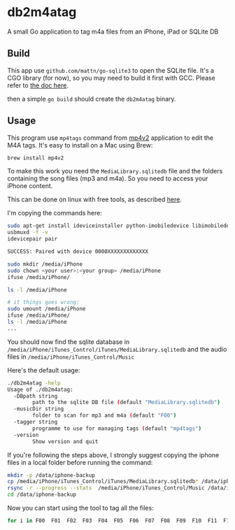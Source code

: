 # db2m4atag
A small Go application to tag m4a files from an iPhone, iPad or  SQLite DB

## Build
This app use `github.com/mattn/go-sqlite3` to open the SQLite file. It's a CGO library (for now), so you may need to build it first with GCC. Please refer to [the doc here](https://github.com/mattn/go-sqlite3#installation).

then a simple `go build` should create the `db2m4atag` binary.

## Usage

This program use `mp4tags` command from [mp4v2](https://code.google.com/archive/p/mp4v2/) application to edit the M4A tags. 
It's easy to install on a Mac using Brew:

```bash
brew install mp4v2
```

To make this work you need the `MediaLibrary.sqlitedb` file and the folders containing the song files (mp3 and m4a). 
So you need to access your iPhone content. 

This can be done on linux with free tools, as described [here](https://www.dedoimedo.com/computers/linux-iphone-6s-ios-11.html).

I'm copying the commands here:

```bash
sudo apt-get install ideviceinstaller python-imobiledevice libimobiledevice-utils libimobiledevice6 libplist3 python-plist ifuse usbmuxd
usbmuxd -f -v
idevicepair pair

SUCCESS: Paired with device 0000XXXXXXXXXXXXX

sudo mkdir /media/iPhone
sudo chown <your user>:<your group> /media/iPhone
ifuse /media/iPhone/

ls -l /media/iPhone

# it things goes wrong:
sudo umount /media/iPhone
ifuse /media/iPhone/
ls -l /media/iPhone
...
```

You should now find the sqlite database in `/media/iPhone/iTunes_Control/iTunes/MediaLibrary.sqlitedb` and the audio files in `/media/iPhone/iTunes_Control/Music`

Here's the default usage:
```bash
./db2m4atag -help
Usage of ./db2m4atag:
  -DBpath string
    	path to the sqlite DB file (default "MediaLibrary.sqlitedb")
  -musicDir string
    	folder to scan for mp3 and m4a (default "F00")
  -tagger string
    	programme to use for managing tags (default "mp4tags")
  -version
    	Show version and quit
```

If you're following the steps above, I strongly suggest copying the iphone files in a local folder before running the command:

```bash
mkdir -p /data/iphone-backup
cp /media/iPhone/iTunes_Control/iTunes/MediaLibrary.sqlitedb* /data/iphone-backup/
rsync -r --progress --stats  /media/iPhone/iTunes_Control/Music /data/iphone-backup/
cd /data/iphone-backup
```

Now you can start using the tool to tag all the files:

```bash
for i in F00  F01  F02  F03  F04  F05  F06  F07  F08  F09  F10  F11  F12  F13  F14  F15  F16  F17  F18  F19  F20  F21  F22  F23  F24  F25  F26  F27  F28  F29  F30  F31  F32  F33  F34  F35  F36  F37  F38  F39  F40  F41  F42  F43  F44  F45  F46  F47  F48  F49 ; do ./db2m4atag -musicDir /data/iphone-backup/Music/${i} -DBpath /data/iphone-backup/MediaLibrary.sqlitedb ; done
```
